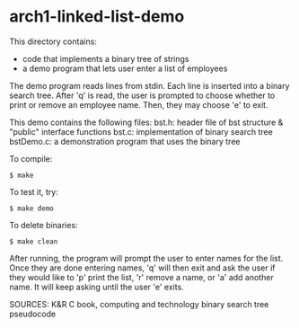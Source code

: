 # arch1-linked-list-demo

This directory contains:
* code that implements a binary tree of strings 
* a demo program that lets user enter a list of employees

The demo program reads lines from stdin.
Each line is inserted into a binary search tree.
After 'q' is read, the user is prompted to choose whether to print or remove an employee name. Then, they may choose 'e' to exit.

This demo contains the following files:
 bst.h: header file of bst structure & "public" interface functions
 bst.c: implementation of binary search tree
 bstDemo.c: a demonstration program that uses the binary tree
 

To compile:
~~~
$ make
~~~

To test it, try:
~~~
$ make demo
~~~

To delete binaries:
~~~
$ make clean
~~~

After running, the program will prompt the user to enter names for the list. Once they are done entering names, 'q' will then exit and ask the user if they would like to 'p' print the list, 'r' remove a name, or 'a' add another name. It will keep asking until the user 'e' exits.

SOURCES:
K&R C book, computing and technology binary search tree pseudocode